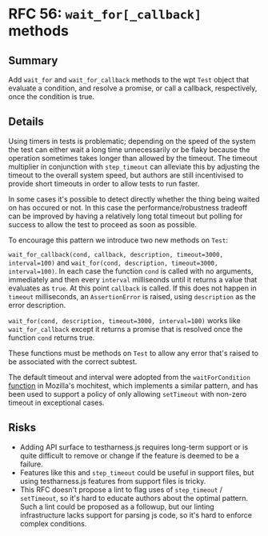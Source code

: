 # RFC 56: `wait_for[_callback]` methods

## Summary

Add `wait_for` and `wait_for_callback` methods to the wpt `Test`
object that evaluate a condition, and resolve a promise, or call a
callback, respectively, once the condition is true.

## Details

Using timers in tests is problematic; depending on the speed of the
system the test can either wait a long time unnecessarily or be flaky
because the operation sometimes takes longer than allowed by the
timeout. The timeout multiplier in conjunction with `step_timeout`
can alleviate this by adjusting the timeout to the overall system
speed, but authors are still incentivised to provide short timeouts in
order to allow tests to run faster.

In some cases it's possible to detect directly whether the thing being
waited on has occured or not. In this case the performance/robustness
tradeoff can be improved by having a relatively long total timeout but
polling for success to allow the test to proceed as soon as possible.

To encourage this pattern we introduce two new methods on `Test`:

`wait_for_callback(cond, callback, description, timeout=3000,
interval=100)` and `wait_for(cond, description, timeout=3000,
interval=100)`. In each case the function `cond` is called with no
arguments, immediately and then every `interval` milliseonds until it
returns a value that evaluates as `true`. At this point `callback` is called.
If this does not happen in `timeout` milliseconds, an `AssertionError` is
raised, using `description` as the error description.

`wait_for(cond, description, timeout=3000, interval=100)` works like
`wait_for_callback` except it returns a promise that is resolved once the function
`cond` returns true.

These functions must be methods on `Test` to allow any error that's
raised to be associated with the correct subtest.

The default timeout and interval were adopted from the
`waitForCondition`
[function](https://searchfox.org/mozilla-central/source/testing/mochitest/tests/SimpleTest/SimpleTest.js#1236)
in Mozilla's mochitest, which implements a similar pattern, and has
been used to support a policy of only allowing `setTimeout` with
non-zero timeout in exceptional cases.

## Risks

* Adding API surface to testharness.js requires long-term support or
  is quite difficult to remove or change if the feature is deemed to
  be a failure.
* Features like this and `step_timeout` could be useful in support
  files, but using testharness.js features from support files is
  tricky.
* This RFC doesn't propose a lint to flag uses of `step_timeout` /
  `setTimeout`, so it's hard to educate authors about the optimal
  pattern. Such a lint could be proposed as a followup, but our
  linting infrastructure lacks support for parsing js code, so it's
  hard to enforce complex conditions.
